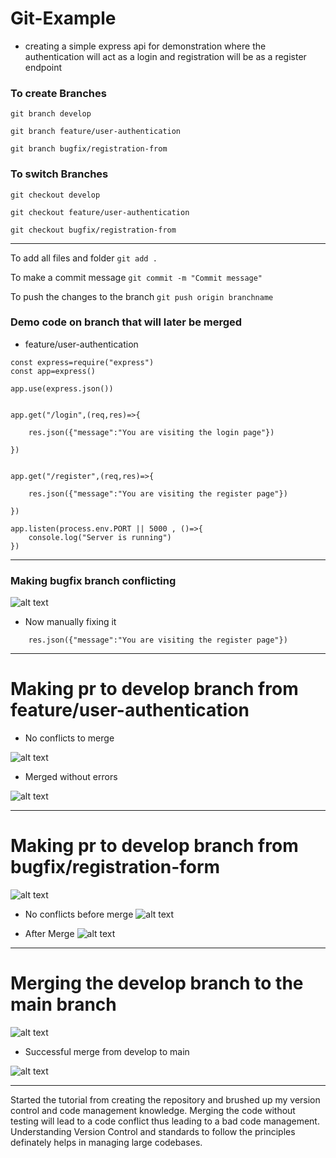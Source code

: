 # Git-Example
- creating a simple express api for demonstration where the authentication will act as a login and registration will be as a register endpoint

### To create Branches

``` git branch develop ```

``` git branch feature/user-authentication ```

``` git branch bugfix/registration-from ```


### To switch Branches

``` git checkout develop ```

``` git checkout feature/user-authentication ```

``` git checkout bugfix/registration-from ```

--------------------------------------

To add all files and folder
``` git add . ```

To make a commit message
``` git commit -m "Commit message"  ```

To push the changes to the branch
``` git push origin branchname ```

### Demo code on branch that will later be merged 
- feature/user-authentication
```
const express=require("express")
const app=express()

app.use(express.json())


app.get("/login",(req,res)=>{

    res.json({"message":"You are visiting the login page"})

})


app.get("/register",(req,res)=>{

    res.json({"message":"You are visiting the register page"})

})

app.listen(process.env.PORT || 5000 , ()=>{
    console.log("Server is running")
})

```

----------------------
### Making bugfix branch conflicting
![alt text](image-8.png)

- Now manually fixing it

```
    res.json({"message":"You are visiting the register page"})

```

----------------------
# Making pr to develop branch from feature/user-authentication

- No conflicts to merge 

![alt text](image-10.png)

- Merged without errors

![alt text](image-9.png)

------------------------
# Making pr to develop branch from bugfix/registration-form

![alt text](image-3.png)

- No conflicts before merge
![alt text](image-4.png)

- After Merge
![alt text](image-5.png)

------------------------

# Merging the develop branch to the main branch

![alt text](image-6.png)

- Successful merge from develop to main

![alt text](image-7.png)


----------------------------------------

Started the tutorial from creating the repository and brushed up my version control and code management knowledge.
Merging the code without testing will lead to a code conflict thus leading to a bad code management.
Understanding Version Control and standards to follow the principles definately helps in managing large codebases.
